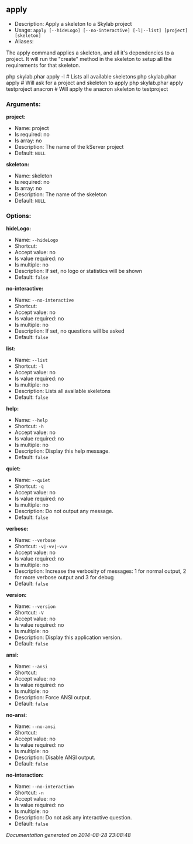 apply
-----

* Description: Apply a skeleton to a Skylab project
* Usage: `apply [--hideLogo] [--no-interactive] [-l|--list] [project] [skeleton]`
* Aliases: <none>

The <info>apply</info> command applies a skeleton, and all it's dependencies to a project. It will run the "create"
method in the skeleton to setup all the requirements for that skeleton.

<info>php skylab.phar apply -l</info>                      # Lists all available skeletons
<info>php skylab.phar apply</info>                         # Will ask for a project and skeleton to apply
<info>php skylab.phar apply testproject anacron</info>     # Will apply the anacron skeleton to testproject


### Arguments:

**project:**

* Name: project
* Is required: no
* Is array: no
* Description: The name of the kServer project
* Default: `NULL`

**skeleton:**

* Name: skeleton
* Is required: no
* Is array: no
* Description: The name of the skeleton
* Default: `NULL`

### Options:

**hideLogo:**

* Name: `--hideLogo`
* Shortcut: <none>
* Accept value: no
* Is value required: no
* Is multiple: no
* Description: If set, no logo or statistics will be shown
* Default: `false`

**no-interactive:**

* Name: `--no-interactive`
* Shortcut: <none>
* Accept value: no
* Is value required: no
* Is multiple: no
* Description: If set, no questions will be asked
* Default: `false`

**list:**

* Name: `--list`
* Shortcut: `-l`
* Accept value: no
* Is value required: no
* Is multiple: no
* Description: Lists all available skeletons
* Default: `false`

**help:**

* Name: `--help`
* Shortcut: `-h`
* Accept value: no
* Is value required: no
* Is multiple: no
* Description: Display this help message.
* Default: `false`

**quiet:**

* Name: `--quiet`
* Shortcut: `-q`
* Accept value: no
* Is value required: no
* Is multiple: no
* Description: Do not output any message.
* Default: `false`

**verbose:**

* Name: `--verbose`
* Shortcut: `-v|-vv|-vvv`
* Accept value: no
* Is value required: no
* Is multiple: no
* Description: Increase the verbosity of messages: 1 for normal output, 2 for more verbose output and 3 for debug
* Default: `false`

**version:**

* Name: `--version`
* Shortcut: `-V`
* Accept value: no
* Is value required: no
* Is multiple: no
* Description: Display this application version.
* Default: `false`

**ansi:**

* Name: `--ansi`
* Shortcut: <none>
* Accept value: no
* Is value required: no
* Is multiple: no
* Description: Force ANSI output.
* Default: `false`

**no-ansi:**

* Name: `--no-ansi`
* Shortcut: <none>
* Accept value: no
* Is value required: no
* Is multiple: no
* Description: Disable ANSI output.
* Default: `false`

**no-interaction:**

* Name: `--no-interaction`
* Shortcut: `-n`
* Accept value: no
* Is value required: no
* Is multiple: no
* Description: Do not ask any interactive question.
* Default: `false`

*Documentation generated on 2014-08-28 23:08:48*
